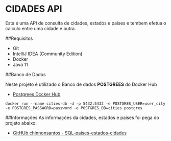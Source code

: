 # CIDADES API

Esta é uma API de consulta de cidades, estados e paises e tembem efetua o calculo entre uma cidade e outra.

##Requisitos

* Git
* IntelliJ IDEA (Community Edition)
* Docker
* Java 11

##Banco de Dados

Neste projeto é utilizado o Banco de dados **POSTGREES** do Docker Hub

* [Postgrees Dccker Hub](https://hub.docker.com/_/postgres)

`docker run --name cities-db -d -p 5432:5432 -e POSTGRES_USER=user_city -e POSTGRES_PASSWORD=password -e POSTGRES_DB=cities postgres`

##Informações
As informações da cidades, estados e paises foi pega do projeto abaixo:

* [GitHUb chinnonsantos - SQL-paises-estados-cidades](https://github.com/chinnonsantos/sql-paises-estados-cidades)
